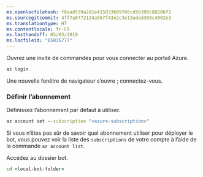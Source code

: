 ```yaml
---
ms.openlocfilehash: f8aad539a2d1e415833609f66cd5b398c88206f1
ms.sourcegitcommit: 4ff7a8772124a567f43e2c3e13aded368c4002e3
ms.translationtype: HT
ms.contentlocale: fr-FR
ms.lasthandoff: 05/03/2019
ms.locfileid: "65035777"
---
```

Ouvrez une invite de commandes pour vous connecter au portail Azure.

```cmd
az login
```

Une nouvelle fenêtre de navigateur s’ouvre ; connectez-vous.

### <a name="set-the-subscription"></a>Définir l’abonnement

Définissez l’abonnement par défaut à utiliser.

```cmd
az account set --subscription "<azure-subscription>"
```

Si vous n’êtes pas sûr de savoir quel abonnement utiliser pour déployer le bot, vous pouvez voir la liste des `subscriptions` de votre compte à l’aide de la commande `az account list`.

Accédez au dossier bot.

```cmd
cd <local-bot-folder>
```